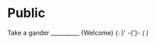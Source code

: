 # Public
Take a gander 
      __________ 
       {Welcome} 
  {`-`}'
  -{'}-
  _( )_                
